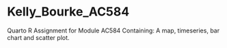 # Kelly_Bourke_AC584
Quarto R Assignment for Module AC584 Containing: A map, timeseries, bar chart and scatter plot.
